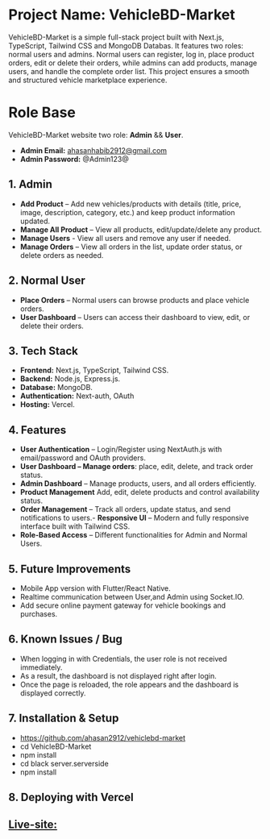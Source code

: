 # Project Name: VehicleBD-Market
VehicleBD-Market is a simple full-stack project built with Next.js, TypeScript, Tailwind CSS and MongoDB Databas. It features two roles: normal users and admins. Normal users can register, log in, place product orders, edit or delete their orders, while admins can add products, manage users, and handle the complete order list. This project ensures a smooth and structured vehicle marketplace experience.
# Role Base
VehicleBD-Market website two role: **Admin** && **User**.
- **Admin Email:** ahasanhabib2912@gmail.com
- **Admin Password:** @Admin123@

## 1. Admin
- **Add Product** – Add new vehicles/products with details (title, price, image, description, category, etc.) and keep product information updated.
- **Manage All Product** – View all products, edit/update/delete any product.
- **Manage Users** - View all users and remove any user if needed.
- **Manage Orders** – View all orders in the list, update order status, or delete orders as needed.

## 2. Normal User
- **Place Orders** – Normal users can browse products and place vehicle orders.
- **User Dashboard** – Users can access their dashboard to view, edit, or delete their orders.

## 3. Tech Stack
- **Frontend:** Next.js, TypeScript, Tailwind CSS.
- **Backend:** Node.js, Express.js.
- **Database:** MongoDB.
- **Authentication:** Next-auth, OAuth
- **Hosting:** Vercel.

## 4. Features
- **User Authentication** – Login/Register using NextAuth.js with email/password and OAuth providers.
- **User Dashboard – Manage orders**: place, edit, delete, and track order status.
- **Admin Dashboard** – Manage products, users, and all orders efficiently.
- **Product Management** Add, edit, delete products and control availability status.
- **Order Management** – Track all orders, update status, and send notifications to users.- **Responsive UI** – Modern and fully responsive interface built with Tailwind CSS.
- **Role-Based Access** – Different functionalities for Admin and Normal Users.
## 5. Future Improvements
- Mobile App version with Flutter/React Native.
- Realtime communication between User,and Admin using Socket.IO.
- Add secure online payment gateway for vehicle bookings and purchases.
## 6. Known Issues / Bug
- When logging in with Credentials, the user role is not received immediately.
- As a result, the dashboard is not displayed right after login.
- Once the page is reloaded, the role appears and the dashboard is displayed correctly.
## 7. Installation & Setup
- https://github.com/ahasan2912/vehiclebd-market
- cd VehicleBD-Market
- npm install
- cd  black server.serverside
- npm install

## 8. Deploying with Vercel
## [Live-site: ](https://bicycles-marketplace.vercel.app)
